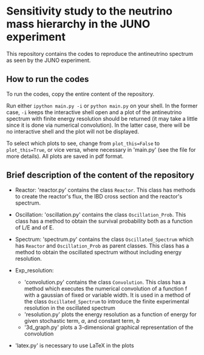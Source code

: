 # Sensitivity study to the neutrino mass hierarchy in the JUNO experiment

This repository contains the codes to reproduce the antineutrino spectrum as seen by the JUNO experiment.

## How to run the codes

To run the codes, copy the entire content of the repository. 

Run either ```ipython main.py -i``` or ```python main.py``` on your shell.
In the former case, ```-i``` keeps the interactive shell open and a plot of the antineutrino spectrum with finite energy resolution should be returned (it may take a little since it is done via numerical convolution).
In the latter case, there will be no interactive shell and the plot will not be displayed. 

To select which plots to see, change from ```plot_this=False``` to ```plot_this=True```, or vice versa, where necessary in 'main.py' (see the file for more details).
All plots are saved in pdf format.

## Brief description of the content of the repository

* Reactor: 
'reactor.py' contains the class ```Reactor```.
This class has methods to create the reactor's flux, the IBD cross section and the reactor's spectrum.

* Oscillation: 
'oscillation.py' contains the class ```Oscillation_Prob```.
This class has a method to obtain the survival probability both as a function of L/E and of E.

* Spectrum: 
'spectrum.py' contains the class ```Oscillated_Spectrum``` which has ```Reactor``` and ```Oscillation_Prob``` as parent classes.
This class has a method to obtain the oscillated spectrum without including energy resolution.

* Exp_resolution: 
  * 'convolution.py' contains the class ```Convolution```.
This class has a method which executes the numerical convolution of a function f with a gaussian of fixed or variable width.
It is used in a method of the class ```Oscillated_Spectrum``` to introduce the finite experimental resolution in the oscillated spectrum
  * 'resolution.py' plots the energy resolution as a function of energy for given stochastic term, _a_, and constant term, _b_
  * '3d_graph.py' plots a 3-dimensional graphical representation of the convolution

* 'latex.py' is necessary to use LaTeX in the plots
